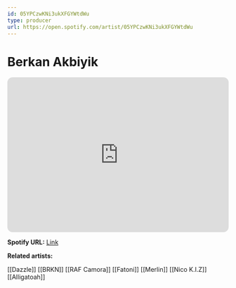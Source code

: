 ```yaml
---
id: 05YPCzwKNi3ukXFGYWtdWu
type: producer
url: https://open.spotify.com/artist/05YPCzwKNi3ukXFGYWtdWu
---
```

# Berkan Akbiyik

<iframe style="border-radius:12px" src="https://open.spotify.com/embed/artist/05YPCzwKNi3ukXFGYWtdWu" width="100%" height="352" frameBorder="0" allowfullscreen="" allow="autoplay; clipboard-write; encrypted-media; fullscreen; picture-in-picture" loading="lazy"></iframe>

**Spotify URL:** [Link](https://open.spotify.com/artist/05YPCzwKNi3ukXFGYWtdWu)

**Related artists:**

[[Dazzle]]
[[BRKN]]
[[RAF Camora]]
[[Fatoni]]
[[Merlin]]
[[Nico K.I.Z]]
[[Alligatoah]]
